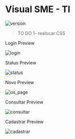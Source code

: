 # Visual SME - TI

![version](https://img.shields.io/badge/smeti--OS-closed-red.svg)

>TO DO 1- realocar CSS

Login Preview

![login](https://user-images.githubusercontent.com/32438220/37859318-74143a70-2ef0-11e8-95f8-10844f1b5b5d.jpg)

Status Preview

![status](https://user-images.githubusercontent.com/32438220/38051602-2a85b718-32a5-11e8-9b0a-92bdccecb6a9.jpg)

Novo Preview

![os_page](https://user-images.githubusercontent.com/32438220/37859378-8580147c-2ef1-11e8-8f85-7cbb8f34e6ec.jpg)

Consultar Preview

![consultar](https://user-images.githubusercontent.com/32438220/38051509-ea45ae06-32a4-11e8-9b1f-25d3df3b88f4.jpg)

Cadastrar Preview

![cadastrar](https://user-images.githubusercontent.com/32438220/38051647-4801875e-32a5-11e8-92f4-4f9a465dd336.jpg)

